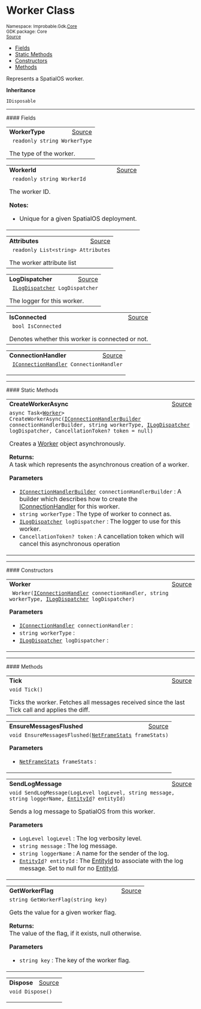 
# Worker Class
<sup>
Namespace: Improbable.Gdk.<a href="{{urlRoot}}/api/core-index">Core</a><br/>
GDK package: Core<br/>
<a href="https://www.github.com/spatialos/gdk-for-unity/blob/3a2a2965/workers/unity/Packages/io.improbable.gdk.core/Worker/Worker.cs/#L13">Source</a>
<style>
a code {
                    padding: 0em 0.25em!important;
}
code {
                    background-color: #ffffff!important;
}
</style>
</sup>
<nav id="pageToc" class="page-toc"><ul><li><a href="#fields">Fields</a>
<li><a href="#static-methods">Static Methods</a>
<li><a href="#constructors">Constructors</a>
<li><a href="#methods">Methods</a>
</ul></nav>

</p>



<p>Represents a SpatialOS worker. </p>



</p>

<b>Inheritance</b>

<code>IDisposable</code>






</p>
<hr style="width:100%; border-top-color:#d8d8d8" />
#### Fields


</p>




<table width="100%">
    <tr>
        <td style="border-right:none"><a id="workertype"></a><b>WorkerType</b></td>
        <td style="border-left:none; text-align:right"><a href="https://www.github.com/spatialos/gdk-for-unity/blob/3a2a2965/workers/unity/Packages/io.improbable.gdk.core/Worker/Worker.cs/#L18">Source</a></td>
    </tr>
    <tr>
        <td colspan="2">
<code> readonly string WorkerType</code></p>
The type of the worker. 

</td>
    </tr>
</table>


<table width="100%">
    <tr>
        <td style="border-right:none"><a id="workerid"></a><b>WorkerId</b></td>
        <td style="border-left:none; text-align:right"><a href="https://www.github.com/spatialos/gdk-for-unity/blob/3a2a2965/workers/unity/Packages/io.improbable.gdk.core/Worker/Worker.cs/#L26">Source</a></td>
    </tr>
    <tr>
        <td colspan="2">
<code> readonly string WorkerId</code></p>
The worker ID. 

</p>

<b>Notes:</b>

<ul>
<li>Unique for a given SpatialOS deployment. </li>
</ul>


</td>
    </tr>
</table>


<table width="100%">
    <tr>
        <td style="border-right:none"><a id="attributes"></a><b>Attributes</b></td>
        <td style="border-left:none; text-align:right"><a href="https://www.github.com/spatialos/gdk-for-unity/blob/3a2a2965/workers/unity/Packages/io.improbable.gdk.core/Worker/Worker.cs/#L31">Source</a></td>
    </tr>
    <tr>
        <td colspan="2">
<code> readonly List&lt;string&gt; Attributes</code></p>
The worker attribute list 

</td>
    </tr>
</table>


<table width="100%">
    <tr>
        <td style="border-right:none"><a id="logdispatcher"></a><b>LogDispatcher</b></td>
        <td style="border-left:none; text-align:right"><a href="https://www.github.com/spatialos/gdk-for-unity/blob/3a2a2965/workers/unity/Packages/io.improbable.gdk.core/Worker/Worker.cs/#L36">Source</a></td>
    </tr>
    <tr>
        <td colspan="2">
<code> <a href="{{urlRoot}}/api/core/i-log-dispatcher">ILogDispatcher</a> LogDispatcher</code></p>
The logger for this worker. 

</td>
    </tr>
</table>


<table width="100%">
    <tr>
        <td style="border-right:none"><a id="isconnected"></a><b>IsConnected</b></td>
        <td style="border-left:none; text-align:right"><a href="https://www.github.com/spatialos/gdk-for-unity/blob/3a2a2965/workers/unity/Packages/io.improbable.gdk.core/Worker/Worker.cs/#L41">Source</a></td>
    </tr>
    <tr>
        <td colspan="2">
<code> bool IsConnected</code></p>
Denotes whether this worker is connected or not. 

</td>
    </tr>
</table>


<table width="100%">
    <tr>
        <td style="border-right:none"><a id="connectionhandler"></a><b>ConnectionHandler</b></td>
        <td style="border-left:none; text-align:right"><a href="https://www.github.com/spatialos/gdk-for-unity/blob/3a2a2965/workers/unity/Packages/io.improbable.gdk.core/Worker/Worker.cs/#L43">Source</a></td>
    </tr>
    <tr>
        <td colspan="2">
<code> <a href="{{urlRoot}}/api/core/i-connection-handler">IConnectionHandler</a> ConnectionHandler</code></p>


</td>
    </tr>
</table>






</p>
<hr style="width:100%; border-top-color:#d8d8d8" />
#### Static Methods


</p>




<table width="100%">
    <tr>
        <td style="border-right:none"><a id="createworkerasync-iconnectionhandlerbuilder-string-ilogdispatcher-cancellationtoken"></a><b>CreateWorkerAsync</b></td>
        <td style="border-left:none; text-align:right"><a href="https://www.github.com/spatialos/gdk-for-unity/blob/3a2a2965/workers/unity/Packages/io.improbable.gdk.core/Worker/Worker.cs/#L76">Source</a></td>
    </tr>
    <tr>
        <td colspan="2">
<code>async Task&lt;<a href="{{urlRoot}}/api/core/worker">Worker</a>&gt; CreateWorkerAsync(<a href="{{urlRoot}}/api/core/i-connection-handler-builder">IConnectionHandlerBuilder</a> connectionHandlerBuilder, string workerType, <a href="{{urlRoot}}/api/core/i-log-dispatcher">ILogDispatcher</a> logDispatcher, CancellationToken? token = null)</code></p>
Creates a <a href="{{urlRoot}}/api/core/worker">Worker</a> object asynchronously. 
</p><b>Returns:</b></br>A task which represents the asynchronous creation of a worker.

</p>

<b>Parameters</b>

<ul>
<li><code><a href="{{urlRoot}}/api/core/i-connection-handler-builder">IConnectionHandlerBuilder</a> connectionHandlerBuilder</code> : A builder which describes how to create the <a href="{{urlRoot}}/api/core/i-connection-handler">IConnectionHandler</a> for this worker. </li>
<li><code>string workerType</code> : The type of worker to connect as.</li>
<li><code><a href="{{urlRoot}}/api/core/i-log-dispatcher">ILogDispatcher</a> logDispatcher</code> : The logger to use for this worker.</li>
<li><code>CancellationToken? token</code> : A cancellation token which will cancel this asynchronous operation</li>
</ul>





</td>
    </tr>
</table>




</p>
<hr style="width:100%; border-top-color:#d8d8d8" />
#### Constructors


</p>




<table width="100%">
    <tr>
        <td style="border-right:none"><a id="worker-iconnectionhandler-string-ilogdispatcher"></a><b>Worker</b></td>
        <td style="border-left:none; text-align:right"><a href="https://www.github.com/spatialos/gdk-for-unity/blob/3a2a2965/workers/unity/Packages/io.improbable.gdk.core/Worker/Worker.cs/#L51">Source</a></td>
    </tr>
    <tr>
        <td colspan="2">
<code> Worker(<a href="{{urlRoot}}/api/core/i-connection-handler">IConnectionHandler</a> connectionHandler, string workerType, <a href="{{urlRoot}}/api/core/i-log-dispatcher">ILogDispatcher</a> logDispatcher)</code></p>



</p>

<b>Parameters</b>

<ul>
<li><code><a href="{{urlRoot}}/api/core/i-connection-handler">IConnectionHandler</a> connectionHandler</code> : </li>
<li><code>string workerType</code> : </li>
<li><code><a href="{{urlRoot}}/api/core/i-log-dispatcher">ILogDispatcher</a> logDispatcher</code> : </li>
</ul>





</td>
    </tr>
</table>




</p>
<hr style="width:100%; border-top-color:#d8d8d8" />
#### Methods


</p>




<table width="100%">
    <tr>
        <td style="border-right:none"><a id="tick"></a><b>Tick</b></td>
        <td style="border-left:none; text-align:right"><a href="https://www.github.com/spatialos/gdk-for-unity/blob/3a2a2965/workers/unity/Packages/io.improbable.gdk.core/Worker/Worker.cs/#L87">Source</a></td>
    </tr>
    <tr>
        <td colspan="2">
<code>void Tick()</code></p>
Ticks the worker. Fetches all messages received since the last Tick call and applies the diff. 





</td>
    </tr>
</table>


<table width="100%">
    <tr>
        <td style="border-right:none"><a id="ensuremessagesflushed-netframestats"></a><b>EnsureMessagesFlushed</b></td>
        <td style="border-left:none; text-align:right"><a href="https://www.github.com/spatialos/gdk-for-unity/blob/3a2a2965/workers/unity/Packages/io.improbable.gdk.core/Worker/Worker.cs/#L93">Source</a></td>
    </tr>
    <tr>
        <td colspan="2">
<code>void EnsureMessagesFlushed(<a href="{{urlRoot}}/api/core/network-stats/net-frame-stats">NetFrameStats</a> frameStats)</code></p>



</p>

<b>Parameters</b>

<ul>
<li><code><a href="{{urlRoot}}/api/core/network-stats/net-frame-stats">NetFrameStats</a> frameStats</code> : </li>
</ul>





</td>
    </tr>
</table>


<table width="100%">
    <tr>
        <td style="border-right:none"><a id="sendlogmessage-loglevel-string-string-entityid"></a><b>SendLogMessage</b></td>
        <td style="border-left:none; text-align:right"><a href="https://www.github.com/spatialos/gdk-for-unity/blob/3a2a2965/workers/unity/Packages/io.improbable.gdk.core/Worker/Worker.cs/#L110">Source</a></td>
    </tr>
    <tr>
        <td colspan="2">
<code>void SendLogMessage(LogLevel logLevel, string message, string loggerName, <a href="{{urlRoot}}/api/core/entity-id">EntityId</a>? entityId)</code></p>
Sends a log message to SpatialOS from this worker. 


</p>

<b>Parameters</b>

<ul>
<li><code>LogLevel logLevel</code> : The log verbosity level.</li>
<li><code>string message</code> : The log message.</li>
<li><code>string loggerName</code> : A name for the sender of the log.</li>
<li><code><a href="{{urlRoot}}/api/core/entity-id">EntityId</a>? entityId</code> : The <a href="{{urlRoot}}/api/core/entity-id">EntityId</a> to associate with the log message. Set to null for no <a href="{{urlRoot}}/api/core/entity-id">EntityId</a>. </li>
</ul>





</td>
    </tr>
</table>


<table width="100%">
    <tr>
        <td style="border-right:none"><a id="getworkerflag-string"></a><b>GetWorkerFlag</b></td>
        <td style="border-left:none; text-align:right"><a href="https://www.github.com/spatialos/gdk-for-unity/blob/3a2a2965/workers/unity/Packages/io.improbable.gdk.core/Worker/Worker.cs/#L120">Source</a></td>
    </tr>
    <tr>
        <td colspan="2">
<code>string GetWorkerFlag(string key)</code></p>
Gets the value for a given worker flag. 
</p><b>Returns:</b></br>The value of the flag, if it exists, null otherwise.

</p>

<b>Parameters</b>

<ul>
<li><code>string key</code> : The key of the worker flag.</li>
</ul>





</td>
    </tr>
</table>


<table width="100%">
    <tr>
        <td style="border-right:none"><a id="dispose"></a><b>Dispose</b></td>
        <td style="border-left:none; text-align:right"><a href="https://www.github.com/spatialos/gdk-for-unity/blob/3a2a2965/workers/unity/Packages/io.improbable.gdk.core/Worker/Worker.cs/#L125">Source</a></td>
    </tr>
    <tr>
        <td colspan="2">
<code>void Dispose()</code></p>






</td>
    </tr>
</table>





